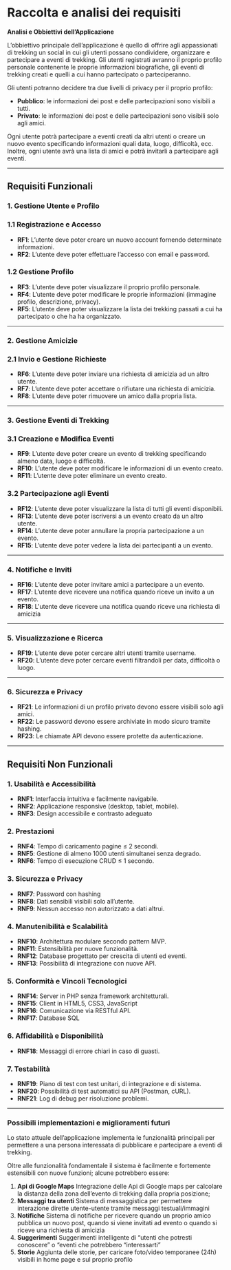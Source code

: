 # Raccolta e analisi dei requisiti

**Analisi e Obbiettivi dell’Applicazione**

L’obbiettivo principale dell’applicazione è quello di offrire agli appassionati di trekking un social in cui gli utenti possano condividere, organizzare e partecipare a eventi di trekking. Gli utenti registrati avranno il proprio profilo personale contenente le proprie informazioni biografiche, gli eventi di trekking creati e quelli a cui hanno partecipato o parteciperanno.

Gli utenti potranno decidere tra due livelli di privacy per il proprio profilo:

- **Pubblico**: le informazioni dei post e delle partecipazioni sono visibili a tutti.
- **Privato**: le informazioni dei post e delle partecipazioni sono visibili solo agli amici.

Ogni utente potrà partecipare a eventi creati da altri utenti o creare un nuovo evento specificando informazioni quali data, luogo, difficoltà, ecc. Inoltre, ogni utente avrà una lista di amici e potrà invitarli a partecipare agli eventi.

---

## Requisiti Funzionali

### 1. Gestione Utente e Profilo

### 1.1 Registrazione e Accesso

- **RF1**: L’utente deve poter creare un nuovo account fornendo determinate informazioni.
- **RF2**: L’utente deve poter effettuare l’accesso con email e password.

### 1.2 Gestione Profilo

- **RF3**: L’utente deve poter visualizzare il proprio profilo personale.
- **RF4**: L’utente deve poter modificare le proprie informazioni (immagine profilo, descrizione, privacy).
- **RF5**: L’utente deve poter visualizzare la lista dei trekking passati a cui ha partecipato o che ha ha organizzato.

---

### 2. Gestione Amicizie

### 2.1 Invio e Gestione Richieste

- **RF6**: L’utente deve poter inviare una richiesta di amicizia ad un altro utente.
- **RF7**: L’utente deve poter accettare o rifiutare una richiesta di amicizia.
- **RF8**: L’utente deve poter rimuovere un amico dalla propria lista.

---

### 3. Gestione Eventi di Trekking

### 3.1 Creazione e Modifica Eventi

- **RF9**: L’utente deve poter creare un evento di trekking specificando almeno data, luogo e difficoltà.
- **RF10**: L’utente deve poter modificare le informazioni di un evento creato.
- **RF11**: L’utente deve poter eliminare un evento creato.

### 3.2 Partecipazione agli Eventi

- **RF12**: L’utente deve poter visualizzare la lista di tutti gli eventi disponibili.
- **RF13**: L’utente deve poter iscriversi a un evento creato da un altro utente.
- **RF14**: L’utente deve poter annullare la propria partecipazione a un evento.
- **RF15**: L’utente deve poter vedere la lista dei partecipanti a un evento.

---

### 4. Notifiche e Inviti

- **RF16**: L’utente deve poter invitare amici a partecipare a un evento.
- **RF17**: L’utente deve ricevere una notifica quando riceve un invito a un evento.
- **RF18**: L'utente deve ricevere una notifica quando riceve una richiesta di amicizia

---

### 5. Visualizzazione e Ricerca

- **RF19**: L’utente deve poter cercare altri utenti tramite username.
- **RF20**: L’utente deve poter cercare eventi filtrandoli per data, difficoltà o luogo.

---

### 6. Sicurezza e Privacy

- **RF21**: Le informazioni di un profilo privato devono essere visibili solo agli amici.
- **RF22**: Le password devono essere archiviate in modo sicuro tramite hashing.
- **RF23**: Le chiamate API devono essere protette da autenticazione.

---

## Requisiti Non Funzionali

### 1. Usabilità e Accessibilità

- **RNF1**: Interfaccia intuitiva e facilmente navigabile.
- **RNF2**: Applicazione responsive (desktop, tablet, mobile).
- **RNF3**: Design accessibile e contrasto adeguato

### 2. Prestazioni

- **RNF4**: Tempo di caricamento pagine ≤ 2 secondi.
- **RNF5**: Gestione di almeno 1000 utenti simultanei senza degrado.
- **RNF6**: Tempo di esecuzione CRUD ≤ 1 secondo.

### 3. Sicurezza e Privacy

- **RNF7**: Password con hashing
- **RNF8**: Dati sensibili visibili solo all’utente.
- **RNF9**: Nessun accesso non autorizzato a dati altrui.

### 4. Manutenibilità e Scalabilità

- **RNF10**: Architettura modulare secondo pattern MVP.
- **RNF11**: Estensibilità per nuove funzionalità.
- **RNF12**: Database progettato per crescita di utenti ed eventi.
- **RNF13**: Possibilità di integrazione con nuove API.

### 5. Conformità e Vincoli Tecnologici

- **RNF14**: Server in PHP senza framework architetturali.
- **RNF15**: Client in HTML5, CSS3, JavaScript
- **RNF16**: Comunicazione via RESTful API.
- **RNF17**: Database SQL

### 6. Affidabilità e Disponibilità

- **RNF18**: Messaggi di errore chiari in caso di guasti.

### 7. Testabilità

- **RNF19**: Piano di test con test unitari, di integrazione e di sistema.
- **RNF20**: Possibilità di test automatici su API (Postman, cURL).
- **RNF21**: Log di debug per risoluzione problemi.

---

### Possibili implementazioni e miglioramenti futuri

Lo stato attuale dell’applicazione implementa le funzionalità principali per permettere a una persona interessata di pubblicare e partecipare a eventi di trekking.

Oltre alle funzionalità fondamentale il sistema è facilmente e fortemente estensibili con nuove funzioni; alcune potrebbero essere:

1. **Api di Google Maps**
   Integrazione delle Api di Google maps per calcolare la distanza della zona dell’evento di trekking dalla propria posizione;
2. **Messaggi tra utenti**
   Sistema di messaggistica per permettere interazione dirette utente-utente tramite messaggi testuali/immagini
3. **Notifiche**
   Sistema di notifiche per ricevere quando un proprio amico pubblica un nuovo post, quando si viene invitati ad evento o quando si riceve una richiesta di amicizia
4. **Suggerimenti**
   Suggerimenti intelligente di “utenti che potresti conoscere” o “eventi che potrebbero “interessarti”
5. **Storie**
   Aggiunta delle storie, per caricare foto/video temporanee (24h) visibili in home page e sul proprio profilo

